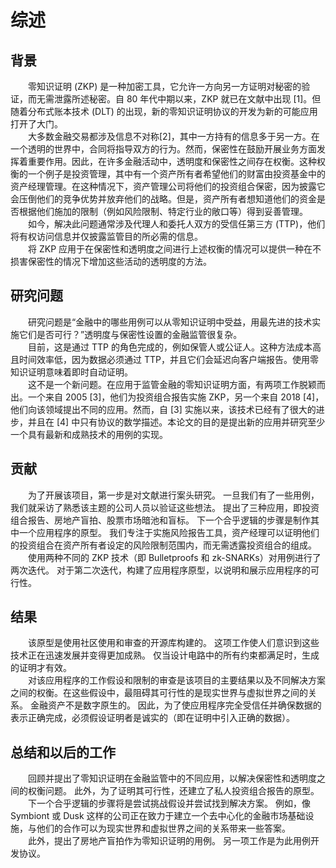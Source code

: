 # 综述
## 背景
&emsp;&emsp;零知识证明 (ZKP) 是一种加密工具，它允许一方向另一方证明对秘密的验证，而无需泄露所述秘密。自 80 年代中期以来，ZKP 就已在文献中出现 [1]。但随着分布式账本技术 (DLT) 的出现，新的零知识证明协议的开发为新的可能应用打开了大门。\
&emsp;&emsp;大多数金融交易都涉及信息不对称[2]，其中一方持有的信息多于另一方。在一个透明的世界中，合同将指导双方的行为。然而，保密性在鼓励开展业务方面发挥着重要作用。因此，在许多金融活动中，透明度和保密性之间存在权衡。这种权衡的一个例子是投资管理，其中有一个资产所有者希望他们的财富由投资基金中的资产经理管理。在这种情况下，资产管理公司将他们的投资组合保密，因为披露它会压倒他们的竞争优势并放弃他们的战略。但是，资产所有者想知道他们的资金是否根据他们施加的限制（例如风险限制、特定行业的敞口等）得到妥善管理。\
&emsp;&emsp;如今，解决此问题通常涉及代理人和委托人双方的受信任第三方 (TTP)，他们将有权访问信息并仅披露监管目的所必需的信息。\
&emsp;&emsp;将 ZKP 应用于在保密性和透明度之间进行上述权衡的情况可以提供一种在不损害保密性的情况下增加这些活动的透明度的方法。
## 研究问题
&emsp;&emsp;研究问题是“金融中的哪些用例可以从零知识证明中受益，用最先进的技术实施它们是否可行？”透明度与保密性设置的金融监管很复杂。\
&emsp;&emsp;目前，这是通过 TTP 的角色完成的，例如保管人或公证人。这种方法成本高且时间效率低，因为数据必须通过 TTP，并且它们会延迟向客户端报告。使用零知识证明意味着即时自动证明。\
&emsp;&emsp;这不是一个新问题。在应用于监管金融的零知识证明方面，有两项工作脱颖而出。一个来自 2005 [3]，他们为投资组合报告实施 ZKP，另一个来自 2018 [4]，他们向该领域提出不同的应用。然而，自 [3] 实施以来，该技术已经有了很大的进步，并且在 [4] 中只有协议的数学描述。本论文的目的是提出新的应用并研究至少一个具有最新和成熟技术的用例的实现。
## 贡献
&emsp;&emsp;为了开展该项目，第一步是对文献进行案头研究。 一旦我们有了一些用例，我们就采访了熟悉该主题的公司人员以验证这些想法。 提出了三种应用，即投资组合报告、房地产盲拍、股票市场暗池和盲标。 下一个合乎逻辑的步骤是制作其中一个应用程序的原型。 我们专注于实施风险报告工具，资产经理可以证明他们的投资组合在资产所有者设定的风险限制范围内，而无需透露投资组合的组成。\
&emsp;&emsp;使用两种不同的 ZKP 技术（即 Bulletproofs 和 zk-SNARKs）对用例进行了两次迭代。 对于第二次迭代，构建了应用程序原型，以说明和展示应用程序的可行性。
## 结果
&emsp;&emsp;该原型是使用社区使用和审查的开源库构建的。 这项工作使人们意识到这些技术正在迅速发展并变得更加成熟。 仅当设计电路中的所有约束都满足时，生成的证明才有效。\
&emsp;&emsp;对该应用程序的工作假设和限制的审查是该项目的主要结果以及不同解决方案之间的权衡。在这些假设中，最阻碍其可行性的是现实世界与虚拟世界之间的关系。 金融资产不是数字原生的。 因此，为了使应用程序完全受信任并确保数据的表示正确完成，必须假设证明者是诚实的（即在证明中引入正确的数据）。
## 总结和以后的工作
&emsp;&emsp;回顾并提出了零知识证明在金融监管中的不同应用，以解决保密性和透明度之间的权衡问题。 此外，为了证明其可行性，还建立了私人投资组合报告的原型。\
&emsp;&emsp;下一个合乎逻辑的步骤将是尝试挑战假设并尝试找到解决方案。 例如，像 Symbiont 或 Dusk 这样的公司正在致力于建立一个去中心化的金融市场基础设施，与他们的合作可以为现实世界和虚拟世界之间的关系带来一些答案。\
&emsp;&emsp;此外，提出了房地产盲拍作为零知识证明的用例。 另一项工作是为此用例开发协议。
